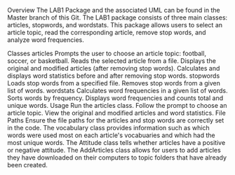 Overview The LAB1 Package and the associated UML can be found in the Master branch of this Git. The LAB1 package consists of three main classes: articles, stopwords, and wordstats. This package allows users to select an article topic, read the corresponding article, remove stop words, and analyze word frequencies.

Classes articles Prompts the user to choose an article topic: football, soccer, or basketball. Reads the selected article from a file. Displays the original and modified articles (after removing stop words). Calculates and displays word statistics before and after removing stop words. stopwords Loads stop words from a specified file. Removes stop words from a given list of words. wordstats Calculates word frequencies in a given list of words. Sorts words by frequency. Displays word frequencies and counts total and unique words. Usage Run the articles class. Follow the prompt to choose an article topic. View the original and modified articles and word statistics. File Paths Ensure the file paths for the articles and stop words are correctly set in the code. The vocabulary class provides information such as which words were used most on each article's vocabuaries and which had the most unique words. The Attitude class tells whether articles have a positive or negative attitude. The AddArticles class allows for users to add articles they have downloaded on their computers to topic folders that have already been created.
